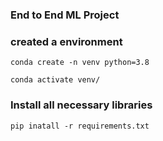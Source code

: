 ### End to End ML Project

### created a environment

```
conda create -n venv python=3.8

conda activate venv/
```

### Install all necessary libraries

```
pip inatall -r requirements.txt
```

